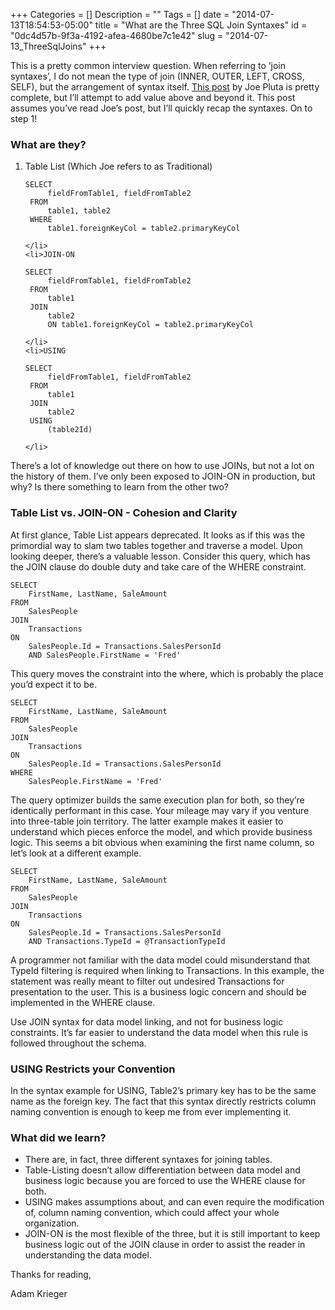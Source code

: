 +++
Categories = []
Description = ""
Tags = []
date = "2014-07-13T18:54:53-05:00"
title = "What are the Three SQL Join Syntaxes"
id = "0dc4d57b-9f3a-4192-afea-4680be7c1e42"
slug = "2014-07-13_ThreeSqlJoins"
+++

This is a pretty common interview question. When referring to ‘join syntaxes’, I do not mean the type of join (INNER, OUTER, LEFT, CROSS, SELF), but the arrangement of syntax itself. <a href="http://www.mcpressonline.com/programming/sql/practical-sql-three-ways-to-join.html">This post</a> by Joe Pluta is pretty complete, but I’ll attempt to add value above and beyond it. This post assumes you’ve read Joe’s post, but I’ll quickly recap the syntaxes. <!--more--> On to step 1!

### What are they?

<ol>
	<li>Table List (Which Joe refers to as Traditional)

 <pre><code class="sql">SELECT
     fieldFromTable1, fieldFromTable2
 FROM
     table1, table2
 WHERE
     table1.foreignKeyCol = table2.primaryKeyCol</code></pre>

    </li>
	<li>JOIN-ON

 <pre><code class="sql">SELECT
     fieldFromTable1, fieldFromTable2
 FROM
     table1
 JOIN
     table2
     ON table1.foreignKeyCol = table2.primaryKeyCol</code></pre>

 	</li>
	<li>USING

 <pre><code class="sql">SELECT
     fieldFromTable1, fieldFromTable2
 FROM
     table1
 JOIN
     table2
 USING
     (table2Id)</code></pre>

 	</li>
</ol>

There’s a lot of knowledge out there on how to use JOINs, but not a lot on the history of them. I’ve only been exposed to JOIN-ON in production, but why? Is there something to learn from the other two?

### Table List vs. JOIN-ON - Cohesion and Clarity

At first glance, Table List appears deprecated. It looks as if this was the primordial way to slam two tables together and traverse a model. Upon looking deeper, there’s a valuable lesson. Consider this query, which has the JOIN clause do double duty and take care of the WHERE constraint.

<pre><code class="sql">SELECT
	FirstName, LastName, SaleAmount
FROM
	SalesPeople
JOIN
	Transactions
ON
	SalesPeople.Id = Transactions.SalesPersonId
	AND SalesPeople.FirstName = 'Fred'</code></pre>

This query moves the constraint into the where, which is probably the place you’d expect it to be.

<pre><code class="sql">SELECT
	FirstName, LastName, SaleAmount
FROM
	SalesPeople
JOIN
	Transactions
ON
	SalesPeople.Id = Transactions.SalesPersonId
WHERE
	SalesPeople.FirstName = 'Fred'</code></pre>

The query optimizer builds the same execution plan for both, so they’re identically performant in this case. Your mileage may vary if you venture into three-table join territory. The latter example makes it easier to understand which pieces enforce the model, and which provide business logic. This seems a bit obvious when examining the first name column, so let’s look at a different example.

<pre><code class="sql">SELECT
	FirstName, LastName, SaleAmount
FROM
	SalesPeople
JOIN
	Transactions
ON
	SalesPeople.Id = Transactions.SalesPersonId
	AND Transactions.TypeId = @TransactionTypeId</code></pre>

A programmer not familiar with the data model could misunderstand that TypeId filtering is required when linking to Transactions. In this example, the statement was really meant to filter out undesired Transactions for presentation to the user. This is a business logic concern and should be implemented in the WHERE clause.

Use JOIN syntax for data model linking, and not for business logic constraints. It’s far easier to understand the data model when this rule is followed throughout the schema.

### USING Restricts your Convention

In the syntax example for USING, Table2’s primary key has to be the same name as the foreign key. The fact that this syntax directly restricts column naming convention is enough to keep me from ever implementing it.

### What did we learn?

<ul>
	<li>There are, in fact, three different syntaxes for joining tables.</li>
	<li>Table-Listing doesn’t allow differentiation between data model and business logic because you are forced to use the WHERE clause for both.</li>
	<li>USING makes assumptions about, and can even require the modification of, column naming convention, which could affect your whole organization.</li>
	<li>JOIN-ON is the most flexible of the three, but it is still important to keep business logic out of the JOIN clause in order to assist the reader in understanding the data model.</li>
</ul>

Thanks for reading,

Adam Krieger
